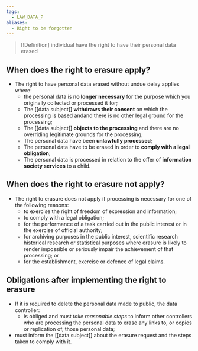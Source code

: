 ```yaml
---
tags:
  - LAW_DATA_P
aliases:
  - Right to be forgotten
---
```

> [!Definition]
> individual have the right to have their personal data erased
## When does the right to erasure apply?
- The right to have personal data erased without undue delay applies where:
  - the personal data is **no longer necessary** for the purpose which you originally collected or processed it for;
  - The [[data subject]] **withdraws their consent** on which the processing is based andand there is no other legal ground for the processing;
  - The [[data subject]] **objects to the processing** and there are no overriding legitimate grounds for the processing;
  - The personal data have been **unlawfully processed**;
  - The personal data have to be erased in order to **comply with a legal obligation**;
  - The personal data is processed in relation to the offer of **information society services** to a child.
## When does the right to erasure not apply?
- The right to erasure does not apply if processing is necessary for one of the following reasons:
  - to exercise the right of freedom of expression and information;
  - to comply with a legal obligation;
  - for the performance of a task carried out in the public interest or in the exercise of official authority;
  - for archiving purposes in the public interest, scientific research historical research or statistical purposes where erasure is likely to render impossible or seriously impair the achievement of that processing; or
  - for the establishment, exercise or defence of legal claims.
## Obligations after implementing the right to erasure
- If it is required to delete the personal data made to public, the data controller:
  - is obliged and must *take reasonable steps* to inform other controllers who are processing the personal data to erase any links to, or copies or replication of, those personal data;
- must inform the [[data subject]] about the erasure request and the steps taken to comply with it.